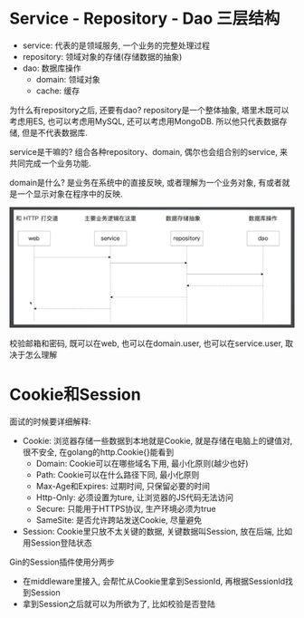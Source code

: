 # Service - Repository - Dao 三层结构

- service: 代表的是领域服务, 一个业务的完整处理过程
- repository: 领域对象的存储(存储数据的抽象)
- dao: 数据库操作
    - domain: 领域对象
    - cache: 缓存

为什么有repository之后, 还要有dao?
repository是一个整体抽象, 塔里木既可以考虑用ES, 也可以考虑用MySQL, 还可以考虑用MongoDB. 所以他只代表数据存储, 但是不代表数据库.

service是干嘛的?
组合各种repository、domain, 偶尔也会组合别的service, 来共同完成一个业务功能.

domain是什么?
是业务在系统中的直接反映, 或者理解为一个业务对象, 有或者就是一个显示对象在程序中的反映.

![img.png](调用流程.png)

校验邮箱和密码, 既可以在web, 也可以在domain.user, 也可以在service.user, 取决于怎么理解


# Cookie和Session

面试的时候要详细解释: 
- Cookie: 浏览器存储一些数据到本地就是Cookie, 就是存储在电脑上的键值对, 很不安全, 在golang的http.Cookie{}能看到
  - Domain: Cookie可以在哪些域名下用, 最小化原则(越少也好)
  - Path: Cookie可以在什么路径下同, 最小化原则
  - Max-Age和Expires: 过期时间, 只保留必要的时间
  - Http-Only: 必须设置为ture, 让浏览器的JS代码无法访问
  - Secure: 只能用于HTTPS协议, 生产环境必须为true
  - SameSite: 是否允许跨站发送Cookie, 尽量避免 
- Session: Cookie里只放不太关键的数据, 关键数据叫Session, 放在后端, 比如用Session登陆状态


Gin的Session插件使用分两步
- 在middleware里接入, 会帮忙从Cookie里拿到SessionId, 再根据SessionId找到Session
- 拿到Session之后就可以为所欲为了, 比如校验是否登陆
